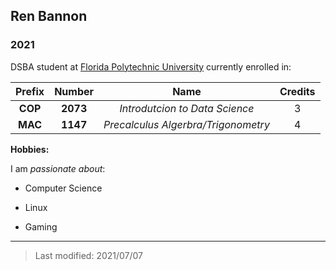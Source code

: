 ## Ren Bannon

### 2021 

DSBA student at [Florida Polytechnic University](https://www.floridapoly.edu) currently enrolled in:

|Prefix      | Number      | Name                              |  Credits    |
|:----------:|:-----------:|:---------------------------------:|:-----------:|
|**COP**     |**2073**     |_Introdutcion to Data Science_     |3            |
|**MAC**     |**1147**     |_Precalculus Algerbra/Trigonometry_|4            |


**Hobbies:**

I am _passionate about_: 

- Computer Science

- Linux

- Gaming

***



> Last modified: 2021/07/07


